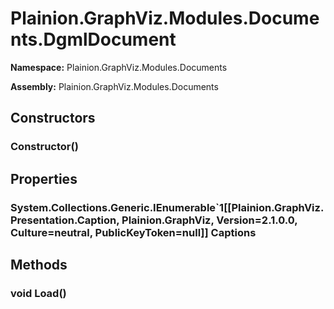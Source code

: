 
# Plainion.GraphViz.Modules.Documents.DgmlDocument

**Namespace:** Plainion.GraphViz.Modules.Documents

**Assembly:** Plainion.GraphViz.Modules.Documents


## Constructors

### Constructor()


## Properties

### System.Collections.Generic.IEnumerable`1[[Plainion.GraphViz.Presentation.Caption, Plainion.GraphViz, Version=2.1.0.0, Culture=neutral, PublicKeyToken=null]] Captions


## Methods

### void Load()
